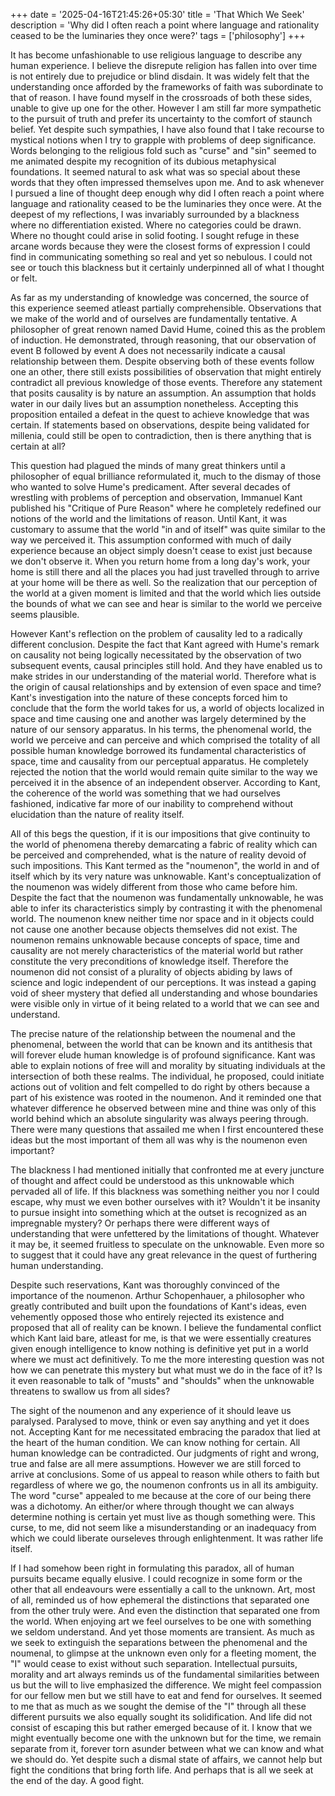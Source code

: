 +++
date = '2025-04-16T21:45:26+05:30'
title = 'That Which We Seek'
description = 'Why did I often reach a point where language and rationality ceased to be the luminaries they once were?'
tags = ['philosophy']
+++

It has become unfashionable to use religious language to describe any human experience. I believe the disrepute religion has fallen into over time is not entirely due to prejudice or blind disdain. It was widely felt that the understanding once afforded by the frameworks of faith was subordinate to that of reason. I have found myself in the crossroads of both these sides, unable to give up one for the other. However I am still far more sympathetic to the pursuit of truth and prefer its uncertainty to the comfort of staunch belief. Yet despite such sympathies, I have also found that I take recourse to mystical notions when I try to grapple with problems of deep significance. Words belonging to the religious fold such as "curse" and "sin" seemed to me animated despite my recognition of its dubious metaphysical foundations. It seemed natural to ask what was so special about these words that they often impressed themselves upon me. And to ask whenever I pursued a line of thought deep enough why did I often reach a point where language and rationality ceased to be the luminaries they once were. At the deepest of my reflections, I was invariably surrounded by a blackness where no differentiation existed. Where no categories could be drawn. Where no thought could arise in solid footing. I sought refuge in these arcane words because they were the closest forms of expression I could find in communicating something so real and yet so nebulous. I could not see or touch this blackness but it certainly underpinned all of what I thought or felt.

As far as my understanding of knowledge was concerned, the source of this experience seemed atleast partially comprehensible. Observations that we make of the world and of ourselves are fundamentally tentative. A philosopher of great renown named David Hume, coined this as the problem of induction. He demonstrated, through reasoning, that our observation of event B followed by event A does not necessarily indicate a causal relationship between them. Despite observing both of these events follow one an other, there still exists possibilities of observation that might entirely contradict all previous knowledge of those events. Therefore any statement that posits causality is by nature an assumption. An assumption that holds water in our daily lives but an assumption nonetheless. Accepting this proposition entailed a defeat in the quest to achieve knowledge that was certain. If statements based on observations, despite being validated for millenia, could still be open to contradiction, then is there anything that is certain at all? 

This question had plagued the minds of many great thinkers until a philosopher of equal brilliance reformulated it, much to the dismay of those who wanted to solve Hume's predicament. After several decades of wrestling with problems of perception and observation, Immanuel Kant published his "Critique of Pure Reason" where he completely redefined our notions of the world and the limitations of reason. Until Kant, it was customary to assume that the world "in and of itself" was quite similar to the way we perceived it. This assumption conformed with much of daily experience because an object simply doesn't cease to exist just because we don't observe it. When you return home from a long day's work, your home is still there and all the places you had just travelled through to arrive at your home will be there as well. So the realization that our perception of the world at a given moment is limited and that the world which lies outside the bounds of what we can see and hear is similar to the world we perceive seems plausible. 

However Kant's reflection on the problem of causality led to a radically different conclusion. Despite the fact that Kant agreed with Hume's remark on causality not being logically necessitated by the observation of two subsequent events, causal principles still hold. And they have enabled us to make strides in our understanding of the material world. Therefore what is the origin of causal relationships and by extension of even space and time? Kant's investigation into the nature of these concepts forced him to conclude that the form the world takes for us, a world of objects localized in space and time causing one and another was largely determined by the nature of our sensory apparatus. In his terms, the phenomenal world, the world we perceive and can perceive and which comprised the totality of all possible human knowledge borrowed its fundamental characteristics of space, time and causality from our perceptual apparatus. He completely rejected the notion that the world would remain quite similar to the way we perceived it in the absence of an independent observer. According to Kant, the coherence of the world was something that we had ourselves fashioned, indicative far more of our inability to comprehend without elucidation than the nature of reality itself. 

All of this begs the question, if it is our impositions that give continuity to the world of phenomena thereby demarcating a fabric of reality which can be perceived and comprehended, what is the nature of reality devoid of such impositions. This Kant termed as the "noumenon", the world in and of itself which by its very nature was unknowable. Kant's conceptualization of the noumenon was widely different from those who came before him. Despite the fact that the noumenon was fundamentally unknowable, he was able to infer its characteristics simply by contrasting it with the phenomenal world. The noumenon knew neither time nor space and in it objects could not cause one another because objects themselves did not exist. The noumenon remains unknowable because concepts of space, time and causality are not merely characteristics of the material world but rather constitute the very preconditions of knowledge itself. Therefore the noumenon did not consist of a plurality of objects abiding by laws of science and logic independent of our perceptions. It was instead a gaping void of sheer mystery that defied all understanding and whose boundaries were visible only in virtue of it being related to a world that we can see and understand. 

The precise nature of the relationship between the noumenal and the phenomenal, between the world that can be known and its antithesis that will forever elude human knowledge is of profound significance. Kant was able to explain notions of free will and morality by situating individuals at the intersection of both these realms. The individual, he proposed, could initiate actions out of volition and felt compelled to do right by others because a part of his existence was rooted in the noumenon. And it reminded one that whatever difference he observed between mine and thine was only of this world behind which an absolute singularity was always peering through. There were many questions that assailed me when I first encountered these ideas but the most important of them all was why is the noumenon even important? 

The blackness I had mentioned initially that confronted me at every juncture of thought and affect could be understood as this unknowable which pervaded all of life. If this blackness was something neither you nor I could escape, why must we even bother ourselves with it? Wouldn't it be insanity to pursue insight into something which at the outset is recognized as an impregnable mystery? Or perhaps there were different ways of understanding that were unfettered by the limitations of thought. Whatever it may be, it seemed fruitless to speculate on the unknowable. Even more so to suggest that it could have any great relevance in the quest of furthering human understanding. 

Despite such reservations, Kant was thoroughly convinced of the importance of the noumenon. Arthur Schopenhauer, a philosopher who greatly contributed and built upon the foundations of Kant's ideas, even vehemently opposed those who entirely rejected its existence and proposed that all of reality can be known. I believe the fundamental conflict which Kant laid bare, atleast for me, is that we were essentially creatures given enough intelligence to know nothing is definitive yet put in a world where we must act definitively. To me the more interesting question was not how we can penetrate this mystery but what must we do in the face of it? Is it even reasonable to talk of "musts" and "shoulds" when the unknowable threatens to swallow us from all sides? 

The sight of the noumenon and any experience of it should leave us paralysed. Paralysed to move, think or even say anything and yet it does not. Accepting Kant for me necessitated embracing the paradox that lied at the heart of the human condition. We can know nothing for certain. All human knowledge can be contradicted. Our judgments of right and wrong, true and false are all mere assumptions. However we are still forced to arrive at conclusions. Some of us appeal to reason while others to faith but regardless of where we go, the noumenon confronts us in all its ambiguity. The word "curse" appealed to me because at the core of our being there was a dichotomy. An either/or where through thought we can always determine nothing is certain yet must live as though something were. This curse, to me, did not seem like a misunderstanding or an inadequacy from which we could liberate ourseleves through enlightenment. It was rather life itself. 

If I had somehow been right in formulating this paradox, all of human pursuits became equally elusive. I could recognize in some form or the other that all endeavours were essentially a call to the unknown. Art, most of all, reminded us of how ephemeral the distinctions that separated one from the other truly were. And even the distinction that separated one from the world. When enjoying art we feel ourselves to be one with something we seldom understand. And yet those moments are transient. As much as we seek to extinguish the separations between the phenomenal and the noumenal, to glimpse at the unknown even only for a fleeting moment, the "I" would cease to exist without such separation. Intellectual pursuits, morality and art always reminds us of the fundamental similarities between us but the will to live emphasized the difference. We might feel compassion for our fellow men but we still have to eat and fend for ourselves. It seemed to me that as much as we sought the demise of the "I" through all these different pursuits we also equally sought its solidification. And life did not consist of escaping this but rather emerged because of it. I know that we might eventually become one with the unknown but for the time, we remain separate from it, forever torn asunder between what we can know and what we should do. Yet despite such a dismal state of affairs, we cannot help but fight the conditions that bring forth life. And perhaps that is all we seek at the end of the day. A good fight.

